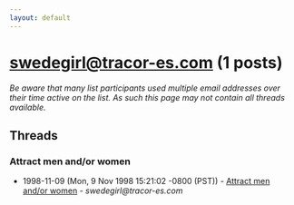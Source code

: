```yaml
---
layout: default
---
```


# swedegirl@tracor-es.com (1 posts)

_Be aware that many list participants used multiple email addresses over their time active on the list. As such this page may not contain all threads available._

## Threads

### Attract men and/or women
+ 1998-11-09 (Mon, 9 Nov 1998 15:21:02 -0800 (PST)) - [Attract men and/or women](/archive/1998/11/0bd2e37a046c8b36f2eaa6cf45cb7bdb0917d56df892b970a14cd4d4493784b1) - _swedegirl@tracor-es.com_

